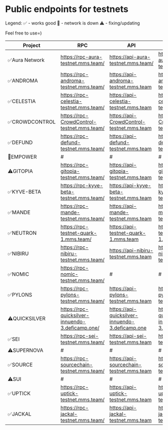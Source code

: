 # Public endpoints for testnets

Legend: 
✅️ - works good
🔴 - network is down
⚠️ - fixing/updating

Feel free to use=)

| Project | RPC | API | gRPC |
| ------ | ------ | ------ | ------ |
| ✅️Aura Network   | https://rpc-aura-testnet.mms.team/ | https://api-aura-testnet.mms.team/ | https://grpc-aura-testnet.mms.team/ |
| ✅️ANDROMA | https://rpc-androma-testnet.mms.team/ | https://api-androma-testnet.mms.team | https://grpc-androma-testnet.mms.team |
| ✅️CELESTIA | https://rpc-celestia-testnet.mms.team/ | https://api-celestia-testnet.mms.team | https://grpc-celestia-testnet.mms.team |
| ✅️CROWDCONTROL | https://rpc-CrowdControl-testnet.mms.team/ | https://api-CrowdControl-testnet.mms.team | https://grpc-CrowdControl-testnet.mms.team |
| ✅️DEFUND | https://rpc-defund-testnet.mms.team/ | https://api-defund-testnet.mms.team | https://grpc-defund-testnet.mms.team |
| 🔴EMPOWER | # | # | # |
| ⚠️GITOPIA | https://rpc-gitopia-testnet.mms.team/ | https://api-gitopia-testnet.mms.team | https://grpc-gitopia-testnet.mms.team |
| ✅️KYVE-BETA | https://rpc-kyve-beta-testnet.mms.team/ | https://api-kyve-beta-testnet.mms.team | https://grpc-kyve-beta-testnet.mms.team |
| ✅️MANDE | https://rpc-mande-testnet.mms.team/ | https://api-mande-testnet.mms.team | https://grpc-mande-testnet.mms.team |
| ✅️NEUTRON | https://rpc-testnet-quark-1.mms.team/ | https://api-testnet-quark-1.mms.team | https://grpc-testnet-quark-1.mms.team |
| ✅️NIBIRU | https://rpc-nibiru-testnet.mms.team/ | https://api-nibiru-testnet.mms.team | https://grpc-nibiru-testnet.mms.team |
| ✅️NOMIC | https://rpc-nomic-testnet.mms.team/ | # | # |
| ✅️PYLONS | https://rpc-pylons-testnet.mms.team/ | https://api-pylons-testnet.mms.team | https://grpc-pylons-testnet.mms.team |
| ⚠️QUICKSILVER | https://rpc-quicksilver-innuendo-3.deficamp.one/ | https://api-quicksilver-innuendo-3.deficamp.one | https://grpc-quicksilver-innuendo-3.deficamp.one |
| ✅️SEI | https://rpc-sei-testnet.mms.team/ | https://api-sei-testnet.mms.team | https://grpc-sei-testnet.mms.team |
| ⚠️SUPERNOVA | # | # | # |
| ✅️SOURCE | https://rpc-sourcechain-testnet.mms.team/ | https://api-sourcechain-testnet.mms.team | https://grpc-sourcechain-testnet.mms.team |
| ⚠️SUI | # | # | # |
| ✅️UPTICK | https://rpc-uptick-testnet.mms.team/ | https://api-uptick-testnet.mms.team | https://grpc-uptick-testnet.mms.team |
| ✅️JACKAL | https://rpc-jackal-testnet.mms.team/ | https://api-jackal-testnet.mms.team | https://grpc-jackal-testnet.mms.team | 
